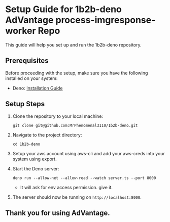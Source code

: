 # Setup Guide for 1b2b-deno AdVantage process-imgresponse-worker Repo

This guide will help you set up and run the 1b2b-deno repository.

## Prerequisites
Before proceeding with the setup, make sure you have the following installed on your system:
- Deno: [Installation Guide](https://deno.land/#installation)

## Setup Steps
1. Clone the repository to your local machine:
    ```
    git clone git@github.com:MrPhenomenal3110/1b2b-deno.git
    ```

2. Navigate to the project directory:
    ```
    cd 1b2b-deno
    ```
3. Setup your aws account using aws-cli and add your aws-creds into your system using export.

4. Start the Deno server:
    ```
    deno run --allow-net --allow-read --watch server.ts --port 8000
    ```
    - It will ask for env access permission. give it.

5. The server should now be running on `http://localhost:8000`.

## Thank you for using AdVantage.
